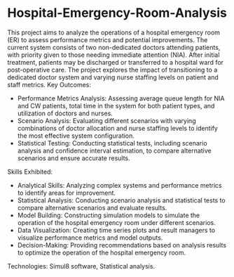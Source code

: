 # Hospital-Emergency-Room-Analysis
This project aims to analyze the operations of a hospital emergency room (ER) to assess performance metrics and potential improvements. The current system consists of two non-dedicated doctors attending patients, with priority given to those needing immediate attention (NIA). After initial treatment, patients may be discharged or transferred to a hospital ward for post-operative care. The project explores the impact of transitioning to a dedicated doctor system and varying nurse staffing levels on patient and staff metrics.
Key Outcomes:

- Performance Metrics Analysis: Assessing average queue length for NIA and CW patients, total time in the system for both patient types, and utilization of doctors and nurses.
- Scenario Analysis: Evaluating different scenarios with varying combinations of doctor allocation and nurse staffing levels to identify the most effective system configuration.
- Statistical Testing: Conducting statistical tests, including scenario analysis and confidence interval estimation, to compare alternative scenarios and ensure accurate results.

Skills Exhibited:

- Analytical Skills: Analyzing complex systems and performance metrics to identify areas for improvement.
- Statistical Analysis: Conducting scenario analysis and statistical tests to compare alternative scenarios and evaluate results.
- Model Building: Constructing simulation models to simulate the operation of the hospital emergency room under different scenarios.
- Data Visualization: Creating time series plots and result managers to visualize performance metrics and model outputs.
- Decision-Making: Providing recommendations based on analysis results to optimize the operation of the hospital emergency room.

Technologies: Simul8 software, Statistical analysis.
